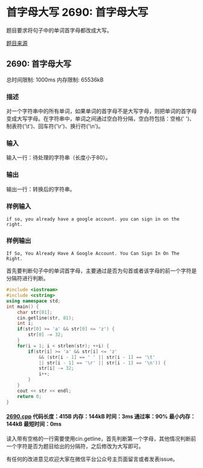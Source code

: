 # 首字母大写 2690: 首字母大写

题目要求将句子中的单词首字母都改成大写。

[题目来源](http://bailian.openjudge.cn/practice/2690/)

## 2690: 首字母大写

总时间限制: 1000ms    内存限制: 65536kB

### 描述

对一个字符串中的所有单词，如果单词的首字母不是大写字母，则把单词的首字母变成大写字母。在字符串中，单词之间通过空白符分隔，空白符包括：空格(' ')、制表符('\t')、回车符('\r')、换行符('\n')。

### 输入

输入一行：待处理的字符串（长度小于80）。

### 输出

输出一行：转换后的字符串。

### 样例输入
```
if so, you already have a google account. you can sign in on the right.
```
### 样例输出
```
If So, You Already Have A Google Account. You Can Sign In On The Right.
```
首先要判断句子中的单词首字母，主要通过是否为句首或者该字母的前一个字符是分隔符进行判断。
```cpp
#include <iostream>
#include <cstring>
using namespace std;
int main() {
	char str[81];
	cin.getline(str, 81);
	int i;
	if(str[0] >= 'a' && str[0] <= 'z') {
		str[0] -= 32;
	}
	for(i = 1; i < strlen(str); ++i) {
		if(str[i] >= 'a' && str[i] <= 'z' 
			&& (str[i - 1] == ' ' || str[i - 1] == '\t' 
			|| str[i - 1] == '\r' || str[i - 1] == '\n')) {
			str[i] -= 32;
			i++;
		}
	}
	cout << str << endl;
	return 0;
}
```
#### [2690.cpp](/Code/2600-2699/2690.cpp) 代码长度：415B 内存：144kB 时间：3ms 通过率：90% 最小内存：144kB  最短时间：0ms

读入带有空格的一行需要使用cin.getline，首先判断第一个字母，其他情况判断前一个字符是否为题目给出的分隔符，之后修改为大写即可。

有任何的改进意见欢迎大家在微信平台公众号主页面留言或者发表issue。
